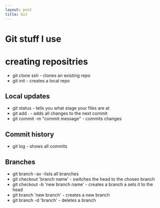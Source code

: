 ```yaml
---
layout: post
title: Git
---
```


# Git stuff I use

# creating repositries
* git clone ssh - clones an existing repo
* git init - creates a local repo

## Local updates
* git status - tells you what stage your files are at
* git add . - adds all changes to the next commit
* git commit -m "commit message" - commits changes

## Commit history
* git log - shows all commits

## Branches
* git branch -av -lists all branches
* git checkout 'branch name' - switches the head to the chosen branch
* git checkout -b 'new branch name' - creates a branch a sets it to the head
* git branch 'new branch' - creates a new branch
* git branch -d 'branch' - deletes a branch
